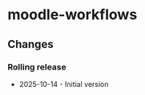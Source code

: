 moodle-workflows
================

Changes
-------

### Rolling release

* 2025-10-14 - Initial version
